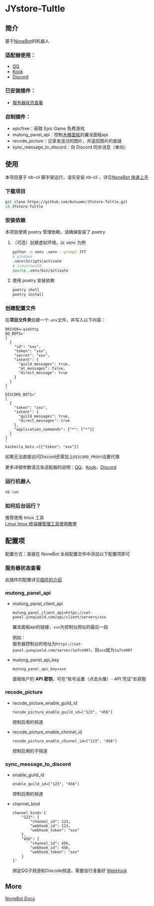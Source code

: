 # JYstore-Tultle

## 简介

基于[NoneBot](https://nonebot.dev/)的机器人

### 适配器使用：

- [QQ](https://github.com/nonebot/adapter-qq)
- [Kook](https://github.com/Tian-que/nonebot-adapter-kaiheila)
- [Discord](https://github.com/nonebot/adapter-discord)

### 已安装插件：

- [服务器状态查看](https://github.com/cscs181/QQ-GitHub-Bot/tree/master/src/plugins/nonebot_plugin_status)

### 自制插件：
- epicfree：获取 Epic Game 免费游戏
- mutong_panel_api：控制[木桶面板](https://vat.yunqiaold.com/index.php)的翼龙面板api
- recode_picture：记录发送过的图片，并返回图片的直链
- sync_message_to_discord：向 Discord 同步消息（单向）

## 使用
本项目基于 nb-cli 脚手架运行，请先安装 nb-cli ，详见[NoneBot 快速上手](https://nonebot.dev/docs/quick-start)

### 下载项目
```bash
git clone https://github.com/Autuamn/JYstore-Tultle.git
cd JYstore-Tultle
```

### 安装依赖
本项目使用 poetry 管理依赖，请确保安装了 poetry


1. （可选）创建虚拟环境，以 venv 为例

    ```bash
    python -m venv .venv --prompt JYT
    # windows
    .venv\Scripts\activate
    # linux/macOS
    source .venv/bin/activate
    ```

2. 使用 poetry 安装依赖

   ```bash
   poetry shell
   poetry install
   ```

### 创建配置文件

在**项目文件夹**创建一个`.env`文件，并写入以下内容：
```dotenv
DRIVER=~aiohttp
QQ_BOTS='
[
  {
    "id": "xxx",
    "token": "xxx",
    "secret": "xxx",
    "intent": {
      "guild_messages": true,
      "at_messages": false,
      "direct_message": true
    }
  }
]
'
DISCORD_BOTS='
[
  {
    "token": "xxx",
    "intent": {
      "guild_messages": true,
      "direct_messages": true
    },
    "application_commands": {"*": ["*"]}
  }
]
'
kaiheila_bots =[{"token": "xxx"}]
```
如果无法直接访问Discord还需加上`DISCORD_PROXY`设置代理

更多详细参数请见各适配器的说明：[QQ](https://github.com/nonebot/adapter-qq)、[Kook](https://github.com/Tian-que/nonebot-adapter-kaiheila/blob/master/MANUAL.md)、[Discord](https://github.com/nonebot/adapter-discord)

### 运行机器人

```bash
nb run
```

### 如何后台运行？

推荐使用 tmux 工具<br>[Linux tmux 終端機管理工具使用教學](https://blog.gtwang.org/linux/linux-tmux-terminal-multiplexer-tutorial/)

## 配置项

配置方式：直接在 NoneBot 全局配置文件中添加以下配置项即可

### 服务器状态查看

此插件的配置详见[插件的介绍](https://github.com/cscs181/QQ-GitHub-Bot/tree/master/src/plugins/nonebot_plugin_status)

### mutong_panel_api

- mutong_panel_client_api

    ```dotenv
    mutong_panel_client_api=https://vat-panel.yunqiaold.com/api/client/servers/xxx
    ```

    翼龙面板api的链接，`xxx`为控制台网址的最后一段

    例如：<br>
    服务器控制台的地址为`https://vat-panel.yunqiaold.com/server/1a7ce997`，则`xxx`就为`1a7ce997`

- mutong_panel_api_key

    ```dotenv
    mutong_panel_api_key=xxx
    ```

    面板账户的 **API 密钥**，可在“账号设置（点击头像）- API 凭证”处获取

### recode_picture

- recode_picture_enable_guild_id

    ```dotenv
    recode_picture_enable_guild_id=["123", "456"]
    ```

    控制启用的频道

- recode_picture_enable_chinnel_id

    ```dotenv
    recode_picture_enable_chinnel_id=["123", "456"]
    ```

    控制启用的子频道

### sync_message_to_discord

- enable_guild_id
    
    ```dotenv
    enable_guild_id=["123", "456"]
    ```

    控制启用的频道

- channel_bind

    ```dotenv
    channel_bind='{
        "123": {
            "channel_id": 123,
            "webhook_id": 123,
            "webhook_token": "xxx"
        },
        "456": {
            "channel_id": 456,
            "webhook_id": 456,
            "webhook_token": "xxx"
        }
    }'
    ```

    绑定QQ子频道和Discode频道，需要自行准备好 [WebHook](https://discord.com/developers/docs/resources/webhook)

## More

[NoneBot Docs](https://nonebot.dev/)
